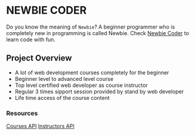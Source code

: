 # NEWBIE CODER

Do you know the meaning of `Newbie`? A beginner programmer who is completely new in programming is called Newbie.
Check [Newbie Coder](https://prantu-ph-assignment-react-router-newbie-coder.netlify.app/) to learn code with fun.

## Project Overview

- A lot of web development courses completely for the beginner
- Beginner level to advanced level course
- Top level certified web developer as course instructor
- Regular 3 times sipport session provided by stand by web developer
- Life time access of the course content

### Resources

[Courses API](https://raw.githubusercontent.com/imprantu/newbie-coder/main/courses.json)
[Instructors API](https://raw.githubusercontent.com/imprantu/newbie-coder/main/instructors.json)

